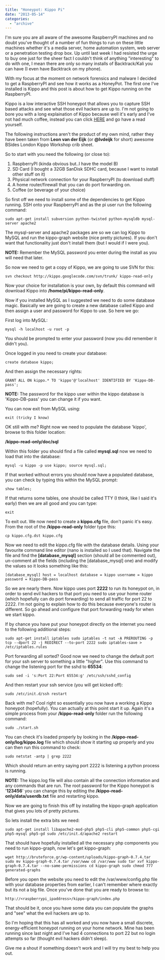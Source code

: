 ```yaml
---
title: "Honeypot: Kippo Pi"
date: "2013-05-14"
categories: 
  - "archive"
---
```


I'm sure you are all aware of the awesome RaspberryPI machines and no doubt you've thought of a number of fun things to run on these little machines whether it's a media server, home automation system, web server or a penetration testing drop box. Up until last week I had resisted the urge to buy one just for the sheer fact I couldn't think of anything "interesting" to do with one, I mean there are only so many installs of Backtrack/Kali you can have (I even have Backtrack on my phone).

With my focus at the moment on network forensics and malware I decided to get a RaspberryPI and see how it works as a HoneyPot. The first one I've installed is Kippo and this post is about how to get Kippo running on the RaspberryPI.

Kippo is a low interactive SSH honeypot that allows you to capture SSH based attacks and see what those evil hackers are up to. I'm not going to bore you with a long explaination of Kippo because well it's early and I've not had much coffee, instead you can click [HERE](https://code.google.com/p/kippo/) and go have a read yourself.

The following instructions aren't the product of my own mind, rather they have been taken from **Leon van der Eijk** (or **@lvdeijk** for short) awesome BSides London Kippo Workshop crib sheet.

So to start with you need the following (or close to):

1. RaspberryPI (kinda obvious but..I have the model B)
2. SD Card (I bought a 32GB SanDisk SDHC card, because I want to install other stuff on it)
3. Physical network connection for your RaspberryPI (to download stuff)
4. A home router/firewall that you can do port forwarding on.
5. Coffee (or beverage of your choice)

So first off we need to install some of the dependencies to get Kippo running. SSH onto your RaspberryPI and as the pi user run the following command:

`sudo apt-get install subversion python-twisted python-mysqldb mysql-server apache2`

The mysql-server and apache2 packages are so we can log Kippo to MySQL and run the kippo-graph website (nice pretty pictures). If you don't want that functionality just don't install them (but I would if I were you).

**NOTE:** Remember the MySQL password you enter during the install as you will need that later.

So now we need to get a copy of Kippo, we are going to use SVN for this:

`svn checkout http://kippo.googlecode.com/svn/trunk/ kippo-read-only`

Now your choice for installation is your own, by default this command will download Kippo into **/home/pi/kippo-read-only**.

Now if you installed MySQL as I suggested we need to do some database magic. Basically we are going to create a new database called Kippo and then assign a user and password for Kippo to use. So here we go:

First log into MySQL:

`mysql -h localhost -u root -p`

You should be prompted to enter your password (now you did remember it didn't you).

Once logged in you need to create your database:

`create database kippo;`

And then assign the necessary rights:

`GRANT ALL ON kippo.* TO 'kippo'@'localhost' IDENTIFIED BY 'Kippo-DB-pass';`

**NOTE:** The password for the kippo user within the kippo database is 'Kippo-DB-pass' you can change it if you want.

You can now exit from MySQL using:

`exit (tricky I know)`

OK still with me? Right now we need to populate the database 'kippo', browse to this folder location:

**/kippo-read-only/doc/sql**

Within this folder you should find a file called **mysql.sql** now we need to load that into the database:

`mysql -u kippo -p use kippo; source mysql.sql;`

If that worked without errors you should now have a populated database, you can check by typing this within the MySQL prompt:

`show tables;`

If that returns some tables, one should be called TTY (I think, like I said it's early) then we are all good and you can type:

`exit`

To exit out. We now need to create a **kippo.cfg** file, don't panic it's easy. From the root of the **/kippo-read-only** folder type this:

`cp kippo.cfg.dst kippo.cfg`

Now we need to edit the kippo.cfg file with the database details. Using your favourite command line editor (nano is installed so I used that). Navigate the file and find the **\[database\_mysql\]** section (should all be commented out), un-comment all the fields (including the \[database\_mysql\] one) and modify the values so it looks something like this:

`[database_mysql] host = localhost database = kippo username = kippo password = Kippo-DB-pass`

So we are nearly there. Now kippo uses port **2222** to run its honeypot on, in order to send evil hackers to that port you need to use your home router (which hopefully can do port forwarding) to send all traffic for port 22 to 2222. I'm not going to explain how to do this because everyone's router is different. So go ahead and configure that port forwarding ready for when we start kippo.

If by chance you have put your honeypot directly on the internet you need to the following additional steps:

`sudo apt-get install iptables sudo iptables -t nat -A PREROUTING -p tcp --dport 22 -j REDIRECT --to-port 2222 sudo iptables-save > /etc/iptables.rules`

Port forwarding all sorted? Good now we need to change the default port for your ssh server to something a little "higher". Use this command to change the listening port for the sshd to **65534**:

`sudo sed -i 's:Port 22:Port 65534:g' /etc/ssh/sshd_config`

And then restart your ssh service (you will get kicked off):

`sudo /etc/init.d/ssh restart`

Back with me? Cool right so essentially you now have a working a Kippo honeypot (hopefully). You can actually at this point start it up. Again it's a simple process from your **/kippo-read-only** folder run the following command:

`sudo ./start.sh`

You can check it's loaded properly by looking in the **/kippo-read-only/log/kippo.log** file which should show it starting up properly and you can then run this command to check:

`sudo netstat -antp | grep 2222`

Which should return an entry saying port 2222 is listening a python process is running.

**NOTE:** The kippo.log file will also contain all the connection information and any commands that are run. The root password for the Kippo honeypot is '**123456**' you can change this by editing the **/kippo-read-only/data/userdb.txt** file and restarting kippo.

Now we are going to finish this off by installing the kippo-graph application that gives you lots of pretty pictures.

So lets install the extra bits we need:

`sudo apt-get install libapache2-mod-php5 php5-cli php5-common php5-cgi php5-mysql php5-gd sudo /etc/init.d/apache2 restart`

That should have hopefully installed all the necessary php components you need to run kippo-graph, now let's get kippo-graph:

`wget http://bruteforce.gr/wp-content/uploads/kippo-graph-0.7.4.tar sudo mv kippo-graph-0.7.4.tar /var/www cd /var/www sudo tar xvf kippo-graph-0.7.4.tar --no-same-permissions cd kippo-graph sudo chmod 777 generated-graphs`

Before you open the website you need to edit the /var/www/config.php file with your database properties from earlier, I can't remember where exactly but its not a big file. Once you've done that you are ready to browse to:

`http://<raspberrypi_ipaddress>/kippo-graph/index.php`

That should be it, once you have some data you can populate the graphs and "see" what the evil hackers are up to.

So I'm hoping that this has all worked and you now have a small discrete, energy-efficient honeypot running on your home network. Mine has been running since last night and I've had 4 connections to port 22 but no login attempts so far (thought evil hackers didn't sleep).

Give me a shout if something doesn't work and I will try my best to help you out.
